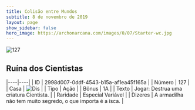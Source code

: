 ```yaml
---
title: Colisão entre Mundos
subtitle: 8 de novembro de 2019
layout: page
show_sidebar: false
hero_image: https://archonarcana.com/images/0/07/Starter-wc.jpg
---
```


![127](https://cdn.keyforgegame.com/media/card_front/pt/452_127_HRV549QX94RC_pt.png)

## Ruína dos Cientistas

|----|----|
| ID | 2998d007-0ddf-4543-b15a-af1ea45f165a |
| Número | 127 |
| Casa | ![Dis](https://archonarcana.com/images/thumb/e/e8/Dis.png/22px-Dis.png "Dis") |
| Tipo | Ação |
| Bônus | 1A |
| Texto | Jogar: Destrua uma criatura Cientista. |
| Raridade | Especial Variável |
| Dizeres | A armadilha não tem muito segredo,  o que importa é a isca. |
